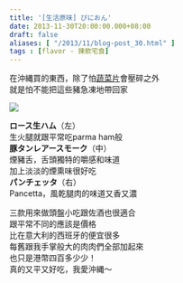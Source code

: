 ```yaml
---
title: '[生活原味] ぴにおん'
date: 2013-11-30T20:00:00.000+08:00
draft: false
aliases: [ "/2013/11/blog-post_30.html" ]
tags : [flavor - 揀飲宅食]
---
```


在沖縄買的東西，除了怕[蔬菜片](http://www.hidie.net/2013/11/blog-post_24.html)會壓碎之外  
就是怕不能把這些豬急凍地帶回家  

[![](https://1.bp.blogspot.com/-_vqG_PDkRVs/XCd5tfeCK9I/AAAAAAAACu0/FDkUVEeG28YCHaysqSKQPrtRomisKMSUgCLcBGAs/s640/65.jpg)](https://1.bp.blogspot.com/-_vqG_PDkRVs/XCd5tfeCK9I/AAAAAAAACu0/FDkUVEeG28YCHaysqSKQPrtRomisKMSUgCLcBGAs/s1600/65.jpg)

**ロース生ハム**（左）  
生火腿就跟平常吃parma ham般  
**豚タンレアースモーク**（中）  
煙豬舌，舌頭獨特的嚼感和味道  
加上淡淡的煙熏味很好吃  
**パンチェッタ**（右）  
Pancetta，風乾腿肉的味道又香又濃  
  
三款用來做頭盤小吃跟佐酒也很適合  
跟平常不同的應該是價格  
比在意大利的西班牙的便宜很多  
每舊跟我手掌般大的肉肉們全部加起來  
也只是港幣四百多少少！  
真的又平又好吃，我愛沖縄～